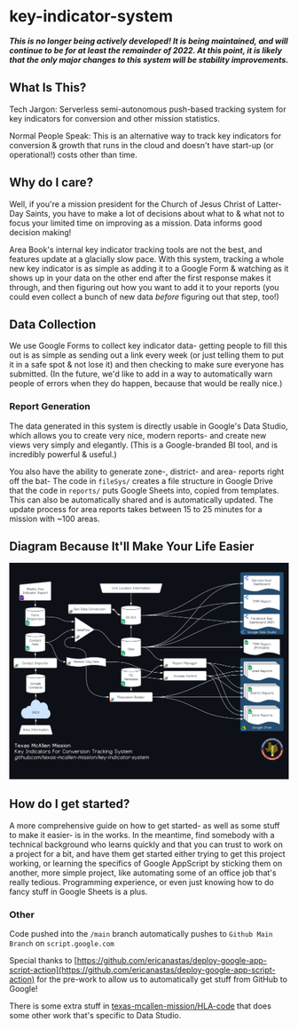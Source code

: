 # key-indicator-system

***This is no longer being actively developed!  It is being maintained, and will continue to be for at least the remainder of 2022.  At this point, it is likely that the only major changes to this system will be stability improvements.***

## What Is This?

Tech Jargon: Serverless semi-autonomous push-based tracking system for key indicators for conversion and other mission statistics.

Normal People Speak:  This is an alternative way to track key indicators for conversion & growth that runs in the cloud and doesn't have start-up (or operational!) costs other than time.

## Why do I care?

Well, if you're a mission president for the Church of Jesus Christ of Latter-Day Saints, you have to make a lot of decisions about what to & what not to focus your limited time on improving as a mission.  Data informs good decision making!

Area Book's internal key indicator tracking tools are not the best, and features update at a glacially slow pace.  With this system, tracking a whole new key indicator is as simple as adding it to a Google Form & watching as it shows up in your data on the other end after the first response makes it through, and then figuring out how you want to add it to your reports (you could even collect a bunch of new data *before* figuring out that step, too!)

## Data Collection

We use Google Forms to collect key indicator data- getting people to fill this out is as simple as sending out a link every week (or just telling them to put it in a safe spot & not lose it) and then checking to make sure everyone has submitted.  (In the future, we'd like to add in a way to automatically warn people of errors when they do happen, because that would be really nice.)

### Report Generation

The data generated in this system is directly usable in Google's Data Studio, which allows you to create very nice, modern reports- and create new views very simply and elegantly.  (This is a Google-branded BI tool, and is incredibly powerful & useful.)

You also have the ability to generate zone-, district- and area- reports right off the bat- The code in ``fileSys/`` creates a file structure in Google Drive that the code in ``reports/`` puts Google Sheets into, copied from templates.  This can also be automatically shared and is automatically updated.  The update process for area reports takes between 15 to 25 minutes for a mission with ~100 areas.

## Diagram Because It'll Make Your Life Easier

![Key Indicator system Flowchart](docs/Key%20Indicators%20For%20Conversion%20Diagram%20-%20Github%20Dark.png)

## How do I get started?

A more comprehensive guide on how to get started- as well as some stuff to make it easier- is in the works.  In the meantime, find somebody with a technical background who learns quickly and that you can trust to work on a project for a bit, and have them get started either trying to get this project working, or learning the specifics of Google AppScript by sticking them on another, more simple project, like automating some of an office job that's really tedious.  Programming experience, or even just knowing how to do fancy stuff in Google Sheets is a plus.

### Other

Code pushed into the ``/main``  branch automatically pushes to ``Github Main Branch`` on ``script.google.com``

Special thanks to [https://github.com/ericanastas/deploy-google-app-script-action](https://github.com/ericanastas/deploy-google-app-script-action) for the pre-work to allow us to automatically get stuff from GitHub to Google!

There is some extra stuff in [texas-mcallen-mission/HLA-code](https://github.com/texas-mcallen-mission/HLA-code) that does some other work that's specific to Data Studio.
